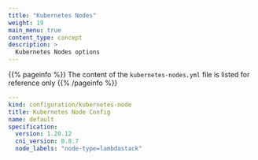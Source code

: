```yaml
---
title: "Kubernetes Nodes"
weight: 19
main_menu: true
content_type: concept
description: >
  Kubernetes Nodes options
---
```


{{% pageinfo %}}
The content of the `kubernetes-nodes.yml` file is listed for reference only
{{% /pageinfo %}}

```yaml
---
kind: configuration/kubernetes-node
title: Kubernetes Node Config
name: default
specification:
  version: 1.20.12
  cni_version: 0.8.7
  node_labels: "node-type=lambdastack"

```
